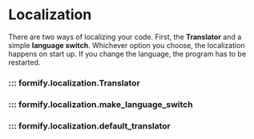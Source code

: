 # Localization

There are two ways of localizing your code. 
First, the **Translator** and a simple **language switch**.
Whichever option you choose, the localization happens on start up. 
If you change the language, the program has to be restarted.

### ::: formify.localization.Translator

### ::: formify.localization.make_language_switch

### ::: formify.localization.default_translator